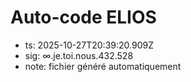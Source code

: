 # Auto-code ELIOS
- ts: 2025-10-27T20:39:20.909Z
- sig: ∞.je.toi.nous.432.528
- note: fichier généré automatiquement
